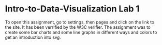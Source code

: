 # Intro-to-Data-Visualization Lab 1

To open this assignment, go to settings, then pages and click on the link to the site. It has been verrified by the W3C verifier. 
The assignment was to create some bar charts and some line graphs in different ways and colors to get an introduction into svg.
